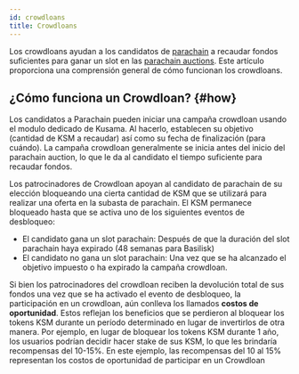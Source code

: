 ```yaml
---
id: crowdloans
title: Crowdloans
---
```


Los crowdloans ayudan a los candidatos de [parachain](/parachains) a recaudar fondos suficientes para ganar un slot en las [parachain auctions](/parachain_auctions). Este artículo proporciona una comprensión general de cómo funcionan los crowdloans.


## ¿Cómo funciona un Crowdloan? {#how}

Los candidatos a Parachain pueden iniciar una campaña crowdloan usando el modulo dedicado de Kusama. Al hacerlo, establecen su objetivo (cantidad de KSM a recaudar) así como su fecha de finalización (para cuándo). La campaña crowdloan generalmente se inicia antes del inicio del parachain auction, lo que le da al candidato el tiempo suficiente para recaudar fondos.

Los patrocinadores de Crowdloan apoyan al candidato de parachain de su elección bloqueando una cierta cantidad de KSM que se utilizará para realizar una oferta en la subasta de parachain. El KSM permanece bloqueado hasta que se activa uno de los siguientes eventos de desbloqueo:

* El candidato gana un slot parachain: Después de que la duración del slot parachain haya expirado (48 semanas para Basilisk)
* El candidato no gana un slot parachain: Una vez que se ha alcanzado el objetivo impuesto o ha expirado la campaña crowdloan.

Si bien los patrocinadores del crowdloan reciben la devolución total de sus fondos una vez que se ha activado el evento de desbloqueo, la participación en un crowdloan, aún conlleva los llamados **costos de oportunidad**. Estos reflejan los beneficios que se perdieron al bloquear los tokens KSM durante un período determinado en lugar de invertirlos de otra manera. Por ejemplo, en lugar de bloquear los tokens KSM durante 1 año, los usuarios podrían decidir hacer stake de sus KSM, lo que les brindaría recompensas del 10-15%. En este ejemplo, las recompensas del 10 al 15% representan los costos de oportunidad de participar en un Crowdloan
